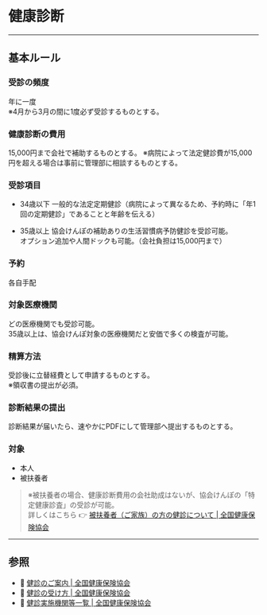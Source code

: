 # 健康診断

---

## 基本ルール

### 受診の頻度

年に一度  
※4月から3月の間に1度必ず受診するものとする。


### 健康診断の費用

15,000円まで会社で補助するものとする。
※病院によって法定健診費が15,000円を超える場合は事前に管理部に相談するものとする。

### 受診項目

- 34歳以下
  一般的な法定定期健診（病院によって異なるため、予約時に「年1回の定期健診」であることと年齢を伝える）

- 35歳以上 
  協会けんぽの補助ありの生活習慣病予防健診を受診可能。  
  オプション追加や人間ドックも可能。（会社負担は15,000円まで）

### 予約

各自手配

### 対象医療機関

どの医療機関でも受診可能。  
35歳以上は、協会けんぽ対象の医療機関だと安価で多くの検査が可能。

### 精算方法

受診後に立替経費として申請するものとする。  
※領収書の提出が必須。

### 診断結果の提出

診断結果が届いたら、速やかにPDFにして管理部へ提出するものとする。  

### 対象

- 本人  
- 被扶養者

> ※被扶養者の場合、健康診断費用の会社助成はないが、協会けんぽの「特定健康診査」の受診が可能。  
> 詳しくはこちら 👉 [被扶養者（ご家族）の方の健診について | 全国健康保険協会](https://www.kyoukaikenpo.or.jp/g6/cat640/r328/)

---

## 参照

- 🔹 [健診のご案内 | 全国健康保険協会](https://www.kyoukaikenpo.or.jp/g4/cat410/)
- 🔹 [健診の受け方 | 全国健康保険協会](https://www.kyoukaikenpo.or.jp/g4/cat410/sb4030/r90/)
- 🔹 [健診実施機関等一覧 | 全国健康保険協会](https://www.kyoukaikenpo.or.jp/g4/cat415/2001-138/)
